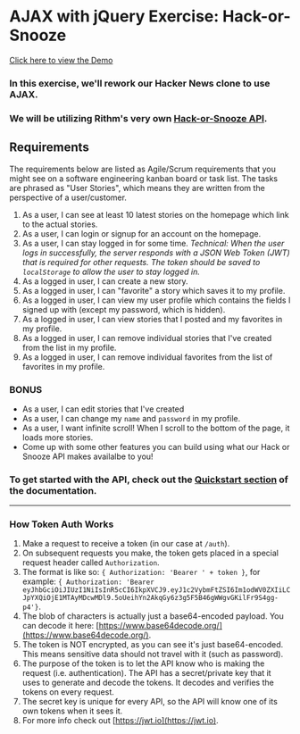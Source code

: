 # AJAX with jQuery Exercise: Hack-or-Snooze

[Click here to view the Demo](https://hack-or-snooze-ajax--kevinqi2.repl.co)

### In this exercise, we'll rework our Hacker News clone to use AJAX.

### We will be utilizing Rithm's very own [Hack-or-Snooze API](https://hackorsnoozeapi.docs.apiary.io/#).

## Requirements

The requirements below are listed as Agile/Scrum requirements that you might see on a software engineering kanban board or task list. The tasks are phrased as "User Stories", which means they are written from the perspective of a user/customer.

1.  As a user, I can see at least 10 latest stories on the homepage which link to the actual stories.
1.  As a user, I can login or signup for an account on the homepage.
1.  As a user, I can stay logged in for some time. _Technical: When the user logs in successfully, the server responds with a JSON Web Token (JWT) that is required for other requests. The token should be saved to `localStorage` to allow the user to stay logged in._
1.  As a logged in user, I can create a new story.
1.  As a logged in user, I can "favorite" a story which saves it to my profile.
1.  As a logged in user, I can view my user profile which contains the fields I signed up with (except my password, which is hidden).
1.  As a logged in user, I can view stories that I posted and my favorites in my profile.
1.  As a logged in user, I can remove individual stories that I've created from the list in my profile.
1.  As a logged in user, I can remove individual favorites from the list of favorites in my profile.

### BONUS

- As a user, I can edit stories that I've created
- As a user, I can change my `name` and `password` in my profile.
- As a user, I want infinite scroll! When I scroll to the bottom of the page, it loads more stories.
- Come up with some other features you can build using what our Hack or Snooze API makes availalbe to you!

### To get started with the API, check out the [Quickstart section](https://hackorsnoozeapi.docs.apiary.io/#introduction/quickstart) of the documentation.

---

### How Token Auth Works

1.  Make a request to receive a token (in our case at `/auth`).
1.  On subsequent requests you make, the token gets placed in a special request header called `Authorization`.
1.  The format is like so: `{ Authorization: 'Bearer ' + token }`, for example: `{ Authorization: 'Bearer eyJhbGciOiJIUzI1NiIsInR5cCI6IkpXVCJ9.eyJ1c2VybmFtZSI6Im1odWV0ZXIiLCJpYXQiOjE1MTAyMDcwMDl9.5oUeihYn2AkqGy6z3g5F5B46gWWgvGKilFr9S4gg-p4'}`.
1.  The blob of characters is actually just a base64-encoded payload. You can decode it here: [https://www.base64decode.org/](https://www.base64decode.org/).
1.  The token is NOT encrypted, as you can see it's just base64-encoded. This means sensitive data should not travel with it (such as password).
1.  The purpose of the token is to let the API know who is making the request (i.e. authentication). The API has a secret/private key that it uses to generate and decode the tokens. It decodes and verifies the tokens on every request.
1.  The secret key is unique for every API, so the API will know one of its own tokens when it sees it.
1.  For more info check out [https://jwt.io](https://jwt.io).
